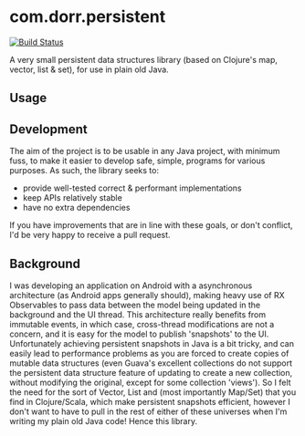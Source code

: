 # com.dorr.persistent
[![Build Status](https://travis-ci.org/DouglasOrr/Persistent.svg?branch=master)](https://travis-ci.org/DouglasOrr/Persistent)

A very small persistent data structures library (based on Clojure's map, vector, list & set), for use in plain old Java.

## Usage



## Development

The aim of the project is to be usable in any Java project, with minimum fuss, to make it easier to develop safe, simple, programs for various purposes.
As such, the library seeks to:

 - provide well-tested correct & performant implementations
 - keep APIs relatively stable
 - have no extra dependencies

 If you have improvements that are in line with these goals, or don't conflict, I'd be very happy to receive a pull request.

## Background

I was developing an application on Android with a asynchronous architecture (as Android apps generally should), making heavy use of RX Observables to pass data between the model being updated in the background and the UI thread. This architecture really benefits from immutable events, in which case, cross-thread modifications are not a concern, and it is easy for the model to publish 'snapshots' to the UI. Unfortunately achieving persistent snapshots in Java is a bit tricky, and can easily lead to performance problems as you are forced to create copies of mutable data structures (even Guava's excellent collections do not support the persistent data structure feature of updating to create a new collection, without modifying the original, except for some collection 'views'). So I felt the need for the sort of Vector, List and (most importantly Map/Set) that you find in Clojure/Scala, which make persistent snapshots efficient, however I don't want to have to pull in the rest of either of these universes when I'm writing my plain old Java code! Hence this library.
